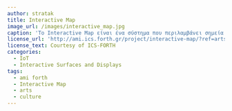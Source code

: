 ```yaml
---
author: stratak
title: Interactive Map
image_url: /images/interactive_map.jpg
caption: 'Το Interactive Map είναι ένα σύστημα που περιλαμβάνει σημεία ενδιαφέροντος που εμφανίζονται σε έναν χάρτη, ο οποίος επιτρέπει στους χρήστες να εξάγουν πληροφορίες σε περιεχόμενο πολυμέσων και μορφή κειμένου με την αφή των δακτύλων τους.'
license_url: 'http://ami.ics.forth.gr/project/interactive-map/?ref=arts-culture'
license_text: Courtesy of ICS-FORTH
categories:
  - IoT
  - Interactive Surfaces and Displays
tags:
  - ami forth
  - Interactive Map
  - arts
  - culture
---
```

